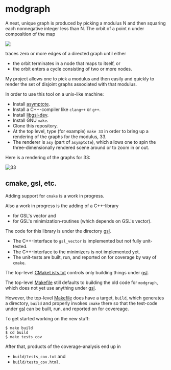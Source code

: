 # modgraph

A neat, unique graph is produced by picking a modulus N and then squaring each
nonnegative integer less than N.  The orbit of a point n under composition of
the map

<img src="https://latex.codecogs.com/svg.latex?f(n)=n^2\mod{N}"/>

traces zero or more edges of a directed graph until either
- the orbit terminates in a node that maps to itself, or
- the orbit enters a cycle consisting of two or more nodes.

My project allows one to pick a modulus and then easily and quickly to render
the set of disjoint graphs associated with that modulus.

In order to use this tool on a unix-like machine:
- Install [asymptote](https://asymptote.sourceforge.io).
- Install a C++-compiler like `clang++` or `g++`.
- Install [libgsl-dev](https://www.gnu.org/software/gsl).
- Install GNU `make`.
- Clone this repository.
- At the top level, type (for example) `make 33` in order to bring up a
  rendering of the graphs for the modulus, 33.
- The renderer is `asy` (part of `asymptote`), which allows one to spin the
  three-dimensionally rendered scene around or to zoom in or out.

Here is a rendering of the graphs for 33:

![33](33.png)

## cmake, gsl, etc.

Adding support for `cmake` is a work in progress.

Also a work in progress is the adding of a C++-library
- for GSL's vector and
- for GSL's minimization-routines (which depends on GSL's vector).

The code for this library is under the directory [gsl](gsl).
  - The C++-interface to `gsl_vector` is implemented but not fully unit-tested.
  - The C++-interface to the minimizers is not implemented yet.
  - The unit-tests are built, run, and reported on for coverage by way of `cmake`.

The top-level [CMakeLists.txt](CMakeLists.txt) controls only building things
under [gsl](gsl).

The top-level [Makefile](Makefile) still defaults to building the old code for
`modgraph`, which does not yet use anything under [gsl](gsl).

However, the top-level [Makefile](Makefile) does have a target, `build`, which
generates a directory, `build` and properly invokes `cmake` there so that the
test-code under [gsl](gsl) can be built, run, and reported on for covereage.

To get started working on the new stuff:

```
$ make build
$ cd build
$ make tests_cov
```

After that, products of the coverage-analysis end up in
  - `build/tests_cov.txt` and
  - `build/tests_cov.html`.

